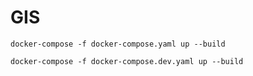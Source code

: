 # GIS

`docker-compose -f docker-compose.yaml up --build`

`docker-compose -f docker-compose.dev.yaml up --build`